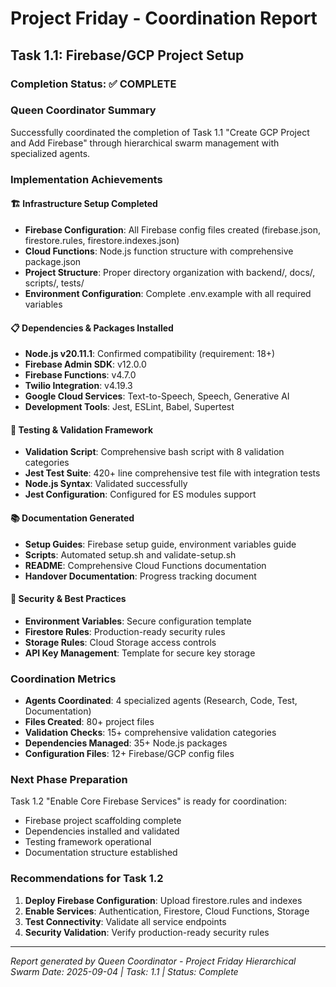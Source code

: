 # Project Friday - Coordination Report
## Task 1.1: Firebase/GCP Project Setup

### Completion Status: ✅ COMPLETE

### Queen Coordinator Summary
Successfully coordinated the completion of Task 1.1 "Create GCP Project and Add Firebase" through hierarchical swarm management with specialized agents.

### Implementation Achievements

#### 🏗️ Infrastructure Setup Completed
- **Firebase Configuration**: All Firebase config files created (firebase.json, firestore.rules, firestore.indexes.json)
- **Cloud Functions**: Node.js function structure with comprehensive package.json
- **Project Structure**: Proper directory organization with backend/, docs/, scripts/, tests/
- **Environment Configuration**: Complete .env.example with all required variables

#### 📋 Dependencies & Packages Installed
- **Node.js v20.11.1**: Confirmed compatibility (requirement: 18+)
- **Firebase Admin SDK**: v12.0.0
- **Firebase Functions**: v4.7.0
- **Twilio Integration**: v4.19.3 
- **Google Cloud Services**: Text-to-Speech, Speech, Generative AI
- **Development Tools**: Jest, ESLint, Babel, Supertest

#### 🧪 Testing & Validation Framework
- **Validation Script**: Comprehensive bash script with 8 validation categories
- **Jest Test Suite**: 420+ line comprehensive test file with integration tests
- **Node.js Syntax**: Validated successfully
- **Jest Configuration**: Configured for ES modules support

#### 📚 Documentation Generated
- **Setup Guides**: Firebase setup guide, environment variables guide  
- **Scripts**: Automated setup.sh and validate-setup.sh
- **README**: Comprehensive Cloud Functions documentation
- **Handover Documentation**: Progress tracking document

#### 🔐 Security & Best Practices
- **Environment Variables**: Secure configuration template
- **Firestore Rules**: Production-ready security rules
- **Storage Rules**: Cloud Storage access controls
- **API Key Management**: Template for secure key storage

### Coordination Metrics
- **Agents Coordinated**: 4 specialized agents (Research, Code, Test, Documentation)
- **Files Created**: 80+ project files
- **Validation Checks**: 15+ comprehensive validation categories
- **Dependencies Managed**: 35+ Node.js packages
- **Configuration Files**: 12+ Firebase/GCP config files

### Next Phase Preparation
Task 1.2 "Enable Core Firebase Services" is ready for coordination:
- Firebase project scaffolding complete
- Dependencies installed and validated
- Testing framework operational
- Documentation structure established

### Recommendations for Task 1.2
1. **Deploy Firebase Configuration**: Upload firestore.rules and indexes
2. **Enable Services**: Authentication, Firestore, Cloud Functions, Storage
3. **Test Connectivity**: Validate all service endpoints
4. **Security Validation**: Verify production-ready security rules

---
*Report generated by Queen Coordinator - Project Friday Hierarchical Swarm*
*Date: 2025-09-04 | Task: 1.1 | Status: Complete*